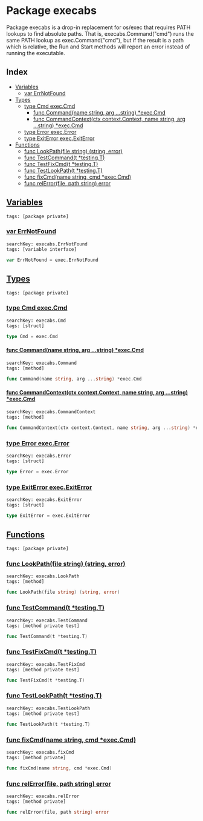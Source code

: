 # Package execabs

Package execabs is a drop-in replacement for os/exec that requires PATH lookups to find absolute paths. That is, execabs.Command("cmd") runs the same PATH lookup as exec.Command("cmd"), but if the result is a path which is relative, the Run and Start methods will report an error instead of running the executable. 

## Index

* [Variables](#var)
    * [var ErrNotFound](#ErrNotFound)
* [Types](#type)
    * [type Cmd exec.Cmd](#Cmd)
        * [func Command(name string, arg ...string) *exec.Cmd](#Command)
        * [func CommandContext(ctx context.Context, name string, arg ...string) *exec.Cmd](#CommandContext)
    * [type Error exec.Error](#Error)
    * [type ExitError exec.ExitError](#ExitError)
* [Functions](#func)
    * [func LookPath(file string) (string, error)](#LookPath)
    * [func TestCommand(t *testing.T)](#TestCommand)
    * [func TestFixCmd(t *testing.T)](#TestFixCmd)
    * [func TestLookPath(t *testing.T)](#TestLookPath)
    * [func fixCmd(name string, cmd *exec.Cmd)](#fixCmd)
    * [func relError(file, path string) error](#relError)


## <a id="var" href="#var">Variables</a>

```
tags: [package private]
```

### <a id="ErrNotFound" href="#ErrNotFound">var ErrNotFound</a>

```
searchKey: execabs.ErrNotFound
tags: [variable interface]
```

```Go
var ErrNotFound = exec.ErrNotFound
```

## <a id="type" href="#type">Types</a>

```
tags: [package private]
```

### <a id="Cmd" href="#Cmd">type Cmd exec.Cmd</a>

```
searchKey: execabs.Cmd
tags: [struct]
```

```Go
type Cmd = exec.Cmd
```

#### <a id="Command" href="#Command">func Command(name string, arg ...string) *exec.Cmd</a>

```
searchKey: execabs.Command
tags: [method]
```

```Go
func Command(name string, arg ...string) *exec.Cmd
```

#### <a id="CommandContext" href="#CommandContext">func CommandContext(ctx context.Context, name string, arg ...string) *exec.Cmd</a>

```
searchKey: execabs.CommandContext
tags: [method]
```

```Go
func CommandContext(ctx context.Context, name string, arg ...string) *exec.Cmd
```

### <a id="Error" href="#Error">type Error exec.Error</a>

```
searchKey: execabs.Error
tags: [struct]
```

```Go
type Error = exec.Error
```

### <a id="ExitError" href="#ExitError">type ExitError exec.ExitError</a>

```
searchKey: execabs.ExitError
tags: [struct]
```

```Go
type ExitError = exec.ExitError
```

## <a id="func" href="#func">Functions</a>

```
tags: [package private]
```

### <a id="LookPath" href="#LookPath">func LookPath(file string) (string, error)</a>

```
searchKey: execabs.LookPath
tags: [method]
```

```Go
func LookPath(file string) (string, error)
```

### <a id="TestCommand" href="#TestCommand">func TestCommand(t *testing.T)</a>

```
searchKey: execabs.TestCommand
tags: [method private test]
```

```Go
func TestCommand(t *testing.T)
```

### <a id="TestFixCmd" href="#TestFixCmd">func TestFixCmd(t *testing.T)</a>

```
searchKey: execabs.TestFixCmd
tags: [method private test]
```

```Go
func TestFixCmd(t *testing.T)
```

### <a id="TestLookPath" href="#TestLookPath">func TestLookPath(t *testing.T)</a>

```
searchKey: execabs.TestLookPath
tags: [method private test]
```

```Go
func TestLookPath(t *testing.T)
```

### <a id="fixCmd" href="#fixCmd">func fixCmd(name string, cmd *exec.Cmd)</a>

```
searchKey: execabs.fixCmd
tags: [method private]
```

```Go
func fixCmd(name string, cmd *exec.Cmd)
```

### <a id="relError" href="#relError">func relError(file, path string) error</a>

```
searchKey: execabs.relError
tags: [method private]
```

```Go
func relError(file, path string) error
```

